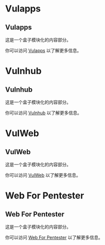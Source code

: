 # Vulapps

<div class="cards">
  <div class="card">
    <h2>Vulapps</h2>
    <p>这是一个盒子模块化的内容部分。</p>
    <p>你可以访问 <a href="http://vulapps.evalbug.com/" target="_blank">Vulapps</a> 以了解更多信息。</p>
  </div>
</div>

# Vulnhub

<div class="cards">
  <div class="card">
    <h2>Vulnhub</h2>
    <p>这是一个盒子模块化的内容部分。</p>
    <p>你可以访问 <a href="https://www.vulnhub.com/" target="_blank">Vulnhub</a> 以了解更多信息。</p>
  </div>
</div>

# VulWeb

<div class="cards">
  <div class="card">
    <h2>VulWeb</h2>
    <p>这是一个盒子模块化的内容部分。</p>
    <p>你可以访问 <a href="http://vulnweb.com" target="_blank">VulWeb</a> 以了解更多信息。</p>
  </div>
</div>

# Web For Pentester

<div class="cards">
  <div class="card">
    <h2>Web For Pentester</h2>
    <p>这是一个盒子模块化的内容部分。</p>
    <p>你可以访问 <a href="https://pentesterlab.com/" target="_blank">Web For Pentester</a> 以了解更多信息。</p>
  </div>
</div>

